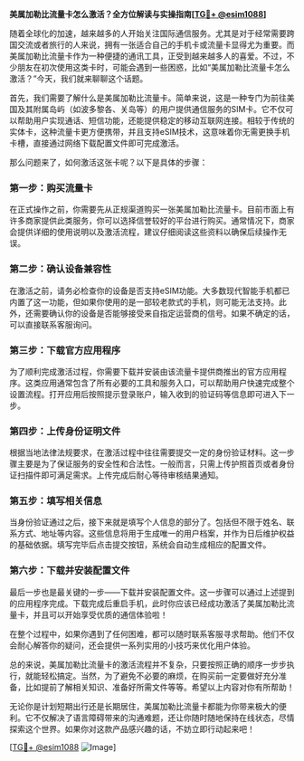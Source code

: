 **美属加勒比流量卡怎么激活？全方位解读与实操指南[[TG💪+ @esim1088](https://t.me/s/esim1088)]**

随着全球化的加速，越来越多的人开始关注国际通信服务。尤其是对于经常需要跨国交流或者旅行的人来说，拥有一张适合自己的手机卡或流量卡显得尤为重要。而美属加勒比流量卡作为一种便捷的通讯工具，正受到越来越多人的喜爱。不过，不少朋友在初次使用这类卡时，可能会遇到一些困惑，比如“美属加勒比流量卡怎么激活？”今天，我们就来聊聊这个话题。

首先，我们需要了解什么是美属加勒比流量卡。简单来说，这是一种专门为前往美国及其附属岛屿（如波多黎各、关岛等）的用户提供通信服务的SIM卡。它不仅可以帮助用户实现通话、短信功能，还能提供稳定的移动互联网连接。相较于传统的实体卡，这种流量卡更方便携带，并且支持eSIM技术，这意味着你无需更换手机卡槽，直接通过网络下载配置文件即可完成激活。

那么问题来了，如何激活这张卡呢？以下是具体的步骤：

### **第一步：购买流量卡**
在正式操作之前，你需要先从正规渠道购买一张美属加勒比流量卡。目前市面上有许多商家提供此类服务，你可以选择信誉较好的平台进行购买。通常情况下，商家会提供详细的使用说明以及激活流程，建议仔细阅读这些资料以确保后续操作无误。

### **第二步：确认设备兼容性**
在激活之前，请务必检查你的设备是否支持eSIM功能。大多数现代智能手机都已内置了这一功能，但如果你使用的是一部较老款式的手机，则可能无法支持。此外，还需要确认你的设备是否能够接受来自指定运营商的信号。如果不确定的话，可以直接联系客服询问。

### **第三步：下载官方应用程序**
为了顺利完成激活过程，你需要下载并安装由该流量卡提供商推出的官方应用程序。这类应用通常包含了所有必要的工具和服务入口，可以帮助用户快速完成整个设置流程。打开应用后按照提示登录账户，输入收到的验证码等信息即可进入下一步。

### **第四步：上传身份证明文件**
根据当地法律法规要求，在激活过程中往往需要提交一定的身份验证材料。这一步骤主要是为了保证服务的安全性和合法性。一般而言，只需上传护照首页或者身份证扫描件即可满足需求。上传完成后耐心等待审核结果通知。

### **第五步：填写相关信息**
当身份验证通过之后，接下来就是填写个人信息的部分了。包括但不限于姓名、联系方式、地址等内容。这些信息将用于生成唯一的用户档案，并作为日后维护权益的基础依据。填写完毕后点击提交按钮，系统会自动生成相应的配置文件。

### **第六步：下载并安装配置文件**
最后一步也是最关键的一步——下载并安装配置文件。这一步骤可以通过上述提到的应用程序完成。下载完成后重启手机，此时你应该已经成功激活了美属加勒比流量卡，并且可以开始享受优质的通信体验啦！

在整个过程中，如果你遇到了任何困难，都可以随时联系客服寻求帮助。他们不仅会耐心解答你的疑问，还会提供一系列实用的小技巧来优化用户体验。

总的来说，美属加勒比流量卡的激活流程并不复杂，只要按照正确的顺序一步步执行，就能轻松搞定。当然，为了避免不必要的麻烦，在购买前一定要做好充分准备，比如提前了解相关知识、准备好所需文件等等。希望以上内容对你有所帮助！

无论你是计划短期出行还是长期居住，美属加勒比流量卡都能为你带来极大的便利。它不仅解决了语言障碍带来的沟通难题，还让你随时随地保持在线状态，尽情探索这个世界。如果你对这款产品感兴趣的话，不妨立即行动起来吧！

[[TG💪+ @esim1088](https://t.me/s/esim1088) ![Image](https://i.postimg.cc/4NQfJmqS/Snipaste-2025-05-13-00-14-12.png)]